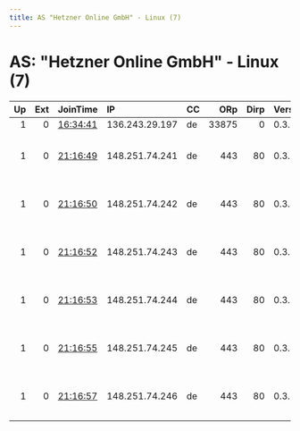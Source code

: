 ```yaml
---
title: AS "Hetzner Online GmbH" - Linux (7)
---
```


# AS: "Hetzner Online GmbH" - Linux (7)

|   Up |   Ext | JoinTime                                                                                            | IP             | CC   |   ORp |   Dirp | Version   | Contact                   | Nickname   |   eFamMembers |
|-----:|------:|:----------------------------------------------------------------------------------------------------|:---------------|:-----|------:|-------:|:----------|:--------------------------|:-----------|--------------:|
|    1 |     0 | [16:34:41](https://metrics.torproject.org/rs.html#details/EE5EC6A0B4ACF0E8EC68D12E2EED17377D849EEB) | 136.243.29.197 | de   | 33875 |      0 | 0.3.4.9   | None                      | Unnamed    |             1 |
|    1 |     0 | [21:16:49](https://metrics.torproject.org/rs.html#details/2C076541AE4463E4743043D87831FC3A375D5FA3) | 148.251.74.241 | de   |   443 |     80 | 0.3.4.9   | Reach out to me at t@or-n | CatRelay   |             1 |
|    1 |     0 | [21:16:50](https://metrics.torproject.org/rs.html#details/5C29045529AA548B9E2B1851A1E71AE29D3946E2) | 148.251.74.242 | de   |   443 |     80 | 0.3.4.9   | Reach out to me at t@or-n | CatRelay   |             1 |
|    1 |     0 | [21:16:52](https://metrics.torproject.org/rs.html#details/48B0AB00A8085C47B499F34F016A8C0E174D0846) | 148.251.74.243 | de   |   443 |     80 | 0.3.4.9   | Reach out to me at t@or-n | CatRelay   |             1 |
|    1 |     0 | [21:16:53](https://metrics.torproject.org/rs.html#details/D5E4E4AB43E8BC7861C5FF265C05D56F8DD5D198) | 148.251.74.244 | de   |   443 |     80 | 0.3.4.9   | Reach out to me at t@or-n | CatRelay   |             1 |
|    1 |     0 | [21:16:55](https://metrics.torproject.org/rs.html#details/5387CE8124C944A4D458AA4FF29A36CB157B606F) | 148.251.74.245 | de   |   443 |     80 | 0.3.4.9   | Reach out to me at t@or-n | CatRelay   |             1 |
|    1 |     0 | [21:16:57](https://metrics.torproject.org/rs.html#details/E689E2F3F6638FA349D6E9579D53D0A30C94BDE1) | 148.251.74.246 | de   |   443 |     80 | 0.3.4.9   | Reach out to me at t@or-n | CatRelay   |             1 |
